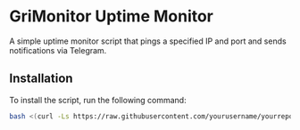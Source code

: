 # GriMonitor Uptime Monitor

A simple uptime monitor script that pings a specified IP and port and sends notifications via Telegram.

## Installation

To install the script, run the following command:

```sh
bash <(curl -Ls https://raw.githubusercontent.com/yourusername/yourrepository/main/install.sh)
